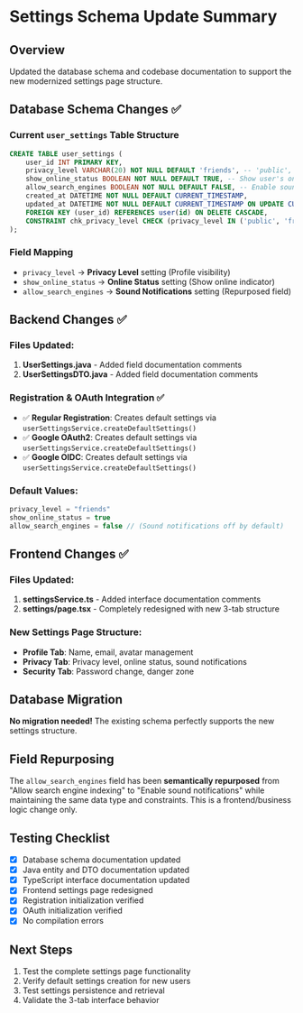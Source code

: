 # Settings Schema Update Summary

## Overview
Updated the database schema and codebase documentation to support the new modernized settings page structure.

## Database Schema Changes ✅

### Current `user_settings` Table Structure
```sql
CREATE TABLE user_settings (
    user_id INT PRIMARY KEY,
    privacy_level VARCHAR(20) NOT NULL DEFAULT 'friends', -- 'public', 'friends', or 'private'
    show_online_status BOOLEAN NOT NULL DEFAULT TRUE, -- Show user's online status to others
    allow_search_engines BOOLEAN NOT NULL DEFAULT FALSE, -- Enable sound notifications (repurposed from search engines)
    created_at DATETIME NOT NULL DEFAULT CURRENT_TIMESTAMP,
    updated_at DATETIME NOT NULL DEFAULT CURRENT_TIMESTAMP ON UPDATE CURRENT_TIMESTAMP,
    FOREIGN KEY (user_id) REFERENCES user(id) ON DELETE CASCADE,
    CONSTRAINT chk_privacy_level CHECK (privacy_level IN ('public', 'friends', 'private'))
);
```

### Field Mapping
- `privacy_level` → **Privacy Level** setting (Profile visibility)
- `show_online_status` → **Online Status** setting (Show online indicator)
- `allow_search_engines` → **Sound Notifications** setting (Repurposed field)

## Backend Changes ✅

### Files Updated:
1. **UserSettings.java** - Added field documentation comments
2. **UserSettingsDTO.java** - Added field documentation comments

### Registration & OAuth Integration ✅
- ✅ **Regular Registration**: Creates default settings via `userSettingsService.createDefaultSettings()`
- ✅ **Google OAuth2**: Creates default settings via `userSettingsService.createDefaultSettings()`
- ✅ **Google OIDC**: Creates default settings via `userSettingsService.createDefaultSettings()`

### Default Values:
```java
privacy_level = "friends"
show_online_status = true
allow_search_engines = false // (Sound notifications off by default)
```

## Frontend Changes ✅

### Files Updated:
1. **settingsService.ts** - Added interface documentation comments
2. **settings/page.tsx** - Completely redesigned with new 3-tab structure

### New Settings Page Structure:
- **Profile Tab**: Name, email, avatar management
- **Privacy Tab**: Privacy level, online status, sound notifications
- **Security Tab**: Password change, danger zone

## Database Migration
**No migration needed!** The existing schema perfectly supports the new settings structure.

## Field Repurposing
The `allow_search_engines` field has been **semantically repurposed** from "Allow search engine indexing" to "Enable sound notifications" while maintaining the same data type and constraints. This is a frontend/business logic change only.

## Testing Checklist
- [x] Database schema documentation updated
- [x] Java entity and DTO documentation updated
- [x] TypeScript interface documentation updated
- [x] Frontend settings page redesigned
- [x] Registration initialization verified
- [x] OAuth initialization verified
- [x] No compilation errors

## Next Steps
1. Test the complete settings page functionality
2. Verify default settings creation for new users
3. Test settings persistence and retrieval
4. Validate the 3-tab interface behavior
